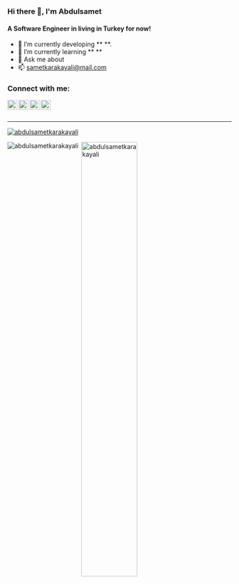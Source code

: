 ### Hi there 👋, I'm Abdulsamet
#### A Software Engineer in living in Turkey for now!

- 🔭  I’m currently developing ** **.
- 🌱  I’m currently learning ** **
- 💬  Ask me about 
- 📫  sametkarakayali@mail.com

### Connect with me:
[<img align="left" alt="abdulsamet-karakayali | YouTube" width="22px" src="https://cdn.jsdelivr.net/npm/simple-icons@v3/icons/youtube.svg" />](https://www.youtube.com/#)
[<img align="left" alt="abdulsamet-karakayali | Twitter" width="22px" src="https://cdn.jsdelivr.net/npm/simple-icons@v3/icons/twitter.svg" />](https://twitter.com/#)
[<img align="left" alt="abdulsamet-karakayali | LinkedIn" width="22px" src="https://cdn.jsdelivr.net/npm/simple-icons@v3/icons/linkedin.svg" />](https://www.linkedin.com/#)
[<img align="left" alt="abdulsamet-karakayali | Instagram" width="22px" src="https://cdn.jsdelivr.net/npm/simple-icons@v3/icons/instagram.svg" />](https://www.instagram.com/#)
<br />
<br />


---
<p style="width:100%"><a href="https://github.com/ryo-ma/github-profile-trophy"><img src="https://github-profile-trophy.vercel.app/?username=abdulsametkarakayali" alt="abdulsametkarakayali" /></a></p>
<p><img align="left" src="https://github-readme-stats.vercel.app/api/top-langs?username=abdulsametkarakayali&show_icons=true&locale=en&layout=compact" alt="abdulsametkarakayali" /></p>
<p>&nbsp;<img align="center" src="https://github-readme-stats.vercel.app/api?username=abdulsametkarakayali&show_icons=true&locale=en" alt="abdulsametkarakayali" width="50%" /></p><br />
<br />

